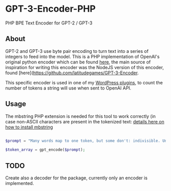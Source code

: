# GPT-3-Encoder-PHP
PHP BPE Text Encoder for GPT-2 / GPT-3

## About
GPT-2 and GPT-3 use byte pair encoding to turn text into a series of integers to feed into the model. This is a PHP implementation of OpenAI's original python encoder which can be found [here](https://github.com/openai/gpt-2), the main source of inspiration for writing this encoder was the NodeJS version of this encoder, found [here](https://github.com/latitudegames/GPT-3-Encoder.

This specific encoder is used in one of my [WordPress plugins](https://coderevolution.ro), to count the number of tokens a string will use when sent to OpenAI API.


## Usage

The mbstring PHP extension is needed for this tool to work correctly (in case non-ASCII characters are present in the tokenized text: [details here on how to install mbstring](https://www.php.net/manual/en/mbstring.installation.php)


```php

$prompt = "Many words map to one token, but some don't: indivisible. Unicode characters like emojis may be split into many tokens containing the underlying bytes: 🤚🏾 Sequences of characters commonly found next to each other may be grouped together: 1234567890";

$token_array = gpt_encode($prompt);

```


## TODO

Create also a decoder for the package, currently only an encoder is implemented.
